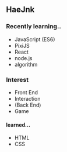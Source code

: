 ## HaeJnk

### Recently learning..
- JavaScript (ES6)
- PixiJS
- React
- node.js
- algorithm

### Interest
- Front End
- Interaction
- (Back End)
- Game

#### learned...
- HTML
- CSS

<!---
HaeJnk/HaeJnk is a ✨ special ✨ repository because its `README.md` (this file) appears on your GitHub profile.
You can click the Preview link to take a look at your changes.
--->
